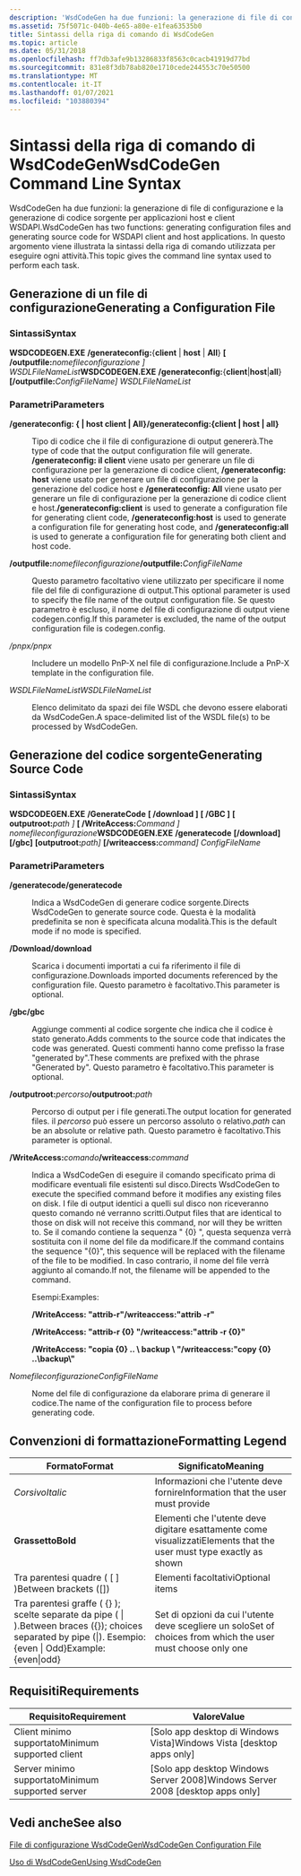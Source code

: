 ```yaml
---
description: 'WsdCodeGen ha due funzioni: la generazione di file di configurazione e la generazione di codice sorgente per applicazioni host e client WSDAPI.'
ms.assetid: 75f5071c-040b-4e65-a80e-e1fea63535b0
title: Sintassi della riga di comando di WsdCodeGen
ms.topic: article
ms.date: 05/31/2018
ms.openlocfilehash: ff7db3afe9b13286833f8563c0cacb41919d77bd
ms.sourcegitcommit: 831e8f3db78ab820e1710cede244553c70e50500
ms.translationtype: MT
ms.contentlocale: it-IT
ms.lasthandoff: 01/07/2021
ms.locfileid: "103880394"
---
```

# <a name="wsdcodegen-command-line-syntax"></a><span data-ttu-id="8642d-103">Sintassi della riga di comando di WsdCodeGen</span><span class="sxs-lookup"><span data-stu-id="8642d-103">WsdCodeGen Command Line Syntax</span></span>

<span data-ttu-id="8642d-104">WsdCodeGen ha due funzioni: la generazione di file di configurazione e la generazione di codice sorgente per applicazioni host e client WSDAPI.</span><span class="sxs-lookup"><span data-stu-id="8642d-104">WsdCodeGen has two functions: generating configuration files and generating source code for WSDAPI client and host applications.</span></span> <span data-ttu-id="8642d-105">In questo argomento viene illustrata la sintassi della riga di comando utilizzata per eseguire ogni attività.</span><span class="sxs-lookup"><span data-stu-id="8642d-105">This topic gives the command line syntax used to perform each task.</span></span>

## <a name="generating-a-configuration-file"></a><span data-ttu-id="8642d-106">Generazione di un file di configurazione</span><span class="sxs-lookup"><span data-stu-id="8642d-106">Generating a Configuration File</span></span>

### <a name="syntax"></a><span data-ttu-id="8642d-107">Sintassi</span><span class="sxs-lookup"><span data-stu-id="8642d-107">Syntax</span></span>

<span data-ttu-id="8642d-108">**WSDCODEGEN.EXE** **/generateconfig:**{**client** \| **host** \| **All**} **\[ /outputfile:**_nomefileconfigurazione_ *_\]_* *WSDLFileNameList*</span><span class="sxs-lookup"><span data-stu-id="8642d-108">**WSDCODEGEN.EXE** **/generateconfig:**{**client**\|**host**\|**all**} **\[/outputfile:**_ConfigFileName_*_\]_* *WSDLFileNameList*</span></span>

### <a name="parameters"></a><span data-ttu-id="8642d-109">Parametri</span><span class="sxs-lookup"><span data-stu-id="8642d-109">Parameters</span></span>

<dl> <dt>

<span data-ttu-id="8642d-110"><span id="_generateconfig__client___host___all_"></span><span id="_GENERATECONFIG__CLIENT___HOST___ALL_"></span>**/generateconfig: { \| host client \| All}**</span><span class="sxs-lookup"><span data-stu-id="8642d-110"><span id="_generateconfig__client___host___all_"></span><span id="_GENERATECONFIG__CLIENT___HOST___ALL_"></span>**/generateconfig:{client \| host \| all}**</span></span>
</dt> <dd>

<span data-ttu-id="8642d-111">Tipo di codice che il file di configurazione di output genererà.</span><span class="sxs-lookup"><span data-stu-id="8642d-111">The type of code that the output configuration file will generate.</span></span> <span data-ttu-id="8642d-112">**/generateconfig: il client** viene usato per generare un file di configurazione per la generazione di codice client, **/generateconfig: host** viene usato per generare un file di configurazione per la generazione del codice host e **/generateconfig: All** viene usato per generare un file di configurazione per la generazione di codice client e host.</span><span class="sxs-lookup"><span data-stu-id="8642d-112">**/generateconfig:client** is used to generate a configuration file for generating client code, **/generateconfig:host** is used to generate a configuration file for generating host code, and **/generateconfig:all** is used to generate a configuration file for generating both client and host code.</span></span>

</dd> <dt>

<span data-ttu-id="8642d-113"><span id="_outputfile_ConfigFileName"></span><span id="_outputfile_configfilename"></span><span id="_OUTPUTFILE_CONFIGFILENAME"></span>**/outputfile:**_nomefileconfigurazione_</span><span class="sxs-lookup"><span data-stu-id="8642d-113"><span id="_outputfile_ConfigFileName"></span><span id="_outputfile_configfilename"></span><span id="_OUTPUTFILE_CONFIGFILENAME"></span>**/outputfile:**_ConfigFileName_</span></span>
</dt> <dd>

<span data-ttu-id="8642d-114">Questo parametro facoltativo viene utilizzato per specificare il nome file del file di configurazione di output.</span><span class="sxs-lookup"><span data-stu-id="8642d-114">This optional parameter is used to specify the file name of the output configuration file.</span></span> <span data-ttu-id="8642d-115">Se questo parametro è escluso, il nome del file di configurazione di output viene codegen.config.</span><span class="sxs-lookup"><span data-stu-id="8642d-115">If this parameter is excluded, the name of the output configuration file is codegen.config.</span></span>

</dd> <dt>

<span data-ttu-id="8642d-116"><span id="_pnpx"></span><span id="_PNPX"></span>*/pnpx*</span><span class="sxs-lookup"><span data-stu-id="8642d-116"><span id="_pnpx"></span><span id="_PNPX"></span>*/pnpx*</span></span>
</dt> <dd>

<span data-ttu-id="8642d-117">Includere un modello PnP-X nel file di configurazione.</span><span class="sxs-lookup"><span data-stu-id="8642d-117">Include a PnP-X template in the configuration file.</span></span>

</dd> <dt>

<span data-ttu-id="8642d-118"><span id="WSDLFileNameList"></span><span id="wsdlfilenamelist"></span><span id="WSDLFILENAMELIST"></span>*WSDLFileNameList*</span><span class="sxs-lookup"><span data-stu-id="8642d-118"><span id="WSDLFileNameList"></span><span id="wsdlfilenamelist"></span><span id="WSDLFILENAMELIST"></span>*WSDLFileNameList*</span></span>
</dt> <dd>

<span data-ttu-id="8642d-119">Elenco delimitato da spazi dei file WSDL che devono essere elaborati da WsdCodeGen.</span><span class="sxs-lookup"><span data-stu-id="8642d-119">A space-delimited list of the WSDL file(s) to be processed by WsdCodeGen.</span></span>

</dd> </dl>

## <a name="generating-source-code"></a><span data-ttu-id="8642d-120">Generazione del codice sorgente</span><span class="sxs-lookup"><span data-stu-id="8642d-120">Generating Source Code</span></span>

### <a name="syntax"></a><span data-ttu-id="8642d-121">Sintassi</span><span class="sxs-lookup"><span data-stu-id="8642d-121">Syntax</span></span>

<span data-ttu-id="8642d-122">**WSDCODEGEN.EXE** **/GenerateCode** **\[ /download \]** **\[ /GBC \]** **\[ outputroot:**_path_ *_\]_* **\[ /WriteAccess:**_Command_ *_\]_* *nomefileconfigurazione*</span><span class="sxs-lookup"><span data-stu-id="8642d-122">**WSDCODEGEN.EXE** **/generatecode** **\[/download\]** **\[/gbc\]** **\[outputroot:**_path_*_\]_* **\[/writeaccess:**_command_*_\]_* *ConfigFileName*</span></span>

### <a name="parameters"></a><span data-ttu-id="8642d-123">Parametri</span><span class="sxs-lookup"><span data-stu-id="8642d-123">Parameters</span></span>

<dl> <dt>

<span data-ttu-id="8642d-124"><span id="_generatecode"></span><span id="_GENERATECODE"></span>**/generatecode**</span><span class="sxs-lookup"><span data-stu-id="8642d-124"><span id="_generatecode"></span><span id="_GENERATECODE"></span>**/generatecode**</span></span>
</dt> <dd>

<span data-ttu-id="8642d-125">Indica a WsdCodeGen di generare codice sorgente.</span><span class="sxs-lookup"><span data-stu-id="8642d-125">Directs WsdCodeGen to generate source code.</span></span> <span data-ttu-id="8642d-126">Questa è la modalità predefinita se non è specificata alcuna modalità.</span><span class="sxs-lookup"><span data-stu-id="8642d-126">This is the default mode if no mode is specified.</span></span>

</dd> <dt>

<span data-ttu-id="8642d-127"><span id="_download"></span><span id="_DOWNLOAD"></span>**/Download**</span><span class="sxs-lookup"><span data-stu-id="8642d-127"><span id="_download"></span><span id="_DOWNLOAD"></span>**/download**</span></span>
</dt> <dd>

<span data-ttu-id="8642d-128">Scarica i documenti importati a cui fa riferimento il file di configurazione.</span><span class="sxs-lookup"><span data-stu-id="8642d-128">Downloads imported documents referenced by the configuration file.</span></span> <span data-ttu-id="8642d-129">Questo parametro è facoltativo.</span><span class="sxs-lookup"><span data-stu-id="8642d-129">This parameter is optional.</span></span>

</dd> <dt>

<span data-ttu-id="8642d-130"><span id="_gbc"></span><span id="_GBC"></span>**/gbc**</span><span class="sxs-lookup"><span data-stu-id="8642d-130"><span id="_gbc"></span><span id="_GBC"></span>**/gbc**</span></span>
</dt> <dd>

<span data-ttu-id="8642d-131">Aggiunge commenti al codice sorgente che indica che il codice è stato generato.</span><span class="sxs-lookup"><span data-stu-id="8642d-131">Adds comments to the source code that indicates the code was generated.</span></span> <span data-ttu-id="8642d-132">Questi commenti hanno come prefisso la frase "generated by".</span><span class="sxs-lookup"><span data-stu-id="8642d-132">These comments are prefixed with the phrase "Generated by".</span></span> <span data-ttu-id="8642d-133">Questo parametro è facoltativo.</span><span class="sxs-lookup"><span data-stu-id="8642d-133">This parameter is optional.</span></span>

</dd> <dt>

<span data-ttu-id="8642d-134"><span id="_outputroot_path"></span><span id="_OUTPUTROOT_PATH"></span>**/outputroot:**_percorso_</span><span class="sxs-lookup"><span data-stu-id="8642d-134"><span id="_outputroot_path"></span><span id="_OUTPUTROOT_PATH"></span>**/outputroot:**_path_</span></span>
</dt> <dd>

<span data-ttu-id="8642d-135">Percorso di output per i file generati.</span><span class="sxs-lookup"><span data-stu-id="8642d-135">The output location for generated files.</span></span> <span data-ttu-id="8642d-136">il *percorso* può essere un percorso assoluto o relativo.</span><span class="sxs-lookup"><span data-stu-id="8642d-136">*path* can be an absolute or relative path.</span></span> <span data-ttu-id="8642d-137">Questo parametro è facoltativo.</span><span class="sxs-lookup"><span data-stu-id="8642d-137">This parameter is optional.</span></span>

</dd> <dt>

<span data-ttu-id="8642d-138"><span id="_writeaccess_command"></span><span id="_WRITEACCESS_COMMAND"></span>**/WriteAccess:**_comando_</span><span class="sxs-lookup"><span data-stu-id="8642d-138"><span id="_writeaccess_command"></span><span id="_WRITEACCESS_COMMAND"></span>**/writeaccess:**_command_</span></span>
</dt> <dd>

<span data-ttu-id="8642d-139">Indica a WsdCodeGen di eseguire il comando specificato prima di modificare eventuali file esistenti sul disco.</span><span class="sxs-lookup"><span data-stu-id="8642d-139">Directs WsdCodeGen to execute the specified command before it modifies any existing files on disk.</span></span> <span data-ttu-id="8642d-140">I file di output identici a quelli sul disco non riceveranno questo comando né verranno scritti.</span><span class="sxs-lookup"><span data-stu-id="8642d-140">Output files that are identical to those on disk will not receive this command, nor will they be written to.</span></span> <span data-ttu-id="8642d-141">Se il comando contiene la sequenza " {0} ", questa sequenza verrà sostituita con il nome del file da modificare.</span><span class="sxs-lookup"><span data-stu-id="8642d-141">If the command contains the sequence "{0}", this sequence will be replaced with the filename of the file to be modified.</span></span> <span data-ttu-id="8642d-142">In caso contrario, il nome del file verrà aggiunto al comando.</span><span class="sxs-lookup"><span data-stu-id="8642d-142">If not, the filename will be appended to the command.</span></span>

<span data-ttu-id="8642d-143">Esempi:</span><span class="sxs-lookup"><span data-stu-id="8642d-143">Examples:</span></span>

<span data-ttu-id="8642d-144">**/WriteAccess: "attrib-r"**</span><span class="sxs-lookup"><span data-stu-id="8642d-144">**/writeaccess:"attrib -r"**</span></span>

<span data-ttu-id="8642d-145">**/WriteAccess: "attrib-r {0} "**</span><span class="sxs-lookup"><span data-stu-id="8642d-145">**/writeaccess:"attrib -r {0}"**</span></span>

<span data-ttu-id="8642d-146">**/WriteAccess: "copia {0} .. \\ backup \\ "**</span><span class="sxs-lookup"><span data-stu-id="8642d-146">**/writeaccess:"copy {0} ..\\backup\\"**</span></span>

</dd> <dt>

<span data-ttu-id="8642d-147"><span id="ConfigFileName"></span><span id="configfilename"></span><span id="CONFIGFILENAME"></span>*Nomefileconfigurazione*</span><span class="sxs-lookup"><span data-stu-id="8642d-147"><span id="ConfigFileName"></span><span id="configfilename"></span><span id="CONFIGFILENAME"></span>*ConfigFileName*</span></span>
</dt> <dd>

<span data-ttu-id="8642d-148">Nome del file di configurazione da elaborare prima di generare il codice.</span><span class="sxs-lookup"><span data-stu-id="8642d-148">The name of the configuration file to process before generating code.</span></span>

</dd> </dl>

## <a name="formatting-legend"></a><span data-ttu-id="8642d-149">Convenzioni di formattazione</span><span class="sxs-lookup"><span data-stu-id="8642d-149">Formatting Legend</span></span>



| <span data-ttu-id="8642d-150">Formato</span><span class="sxs-lookup"><span data-stu-id="8642d-150">Format</span></span>                                                                    | <span data-ttu-id="8642d-151">Significato</span><span class="sxs-lookup"><span data-stu-id="8642d-151">Meaning</span></span>                                                 |
|---------------------------------------------------------------------------|---------------------------------------------------------|
| <span data-ttu-id="8642d-152">*Corsivo*</span><span class="sxs-lookup"><span data-stu-id="8642d-152">*Italic*</span></span>                                                                  | <span data-ttu-id="8642d-153">Informazioni che l'utente deve fornire</span><span class="sxs-lookup"><span data-stu-id="8642d-153">Information that the user must provide</span></span>                  |
| <span data-ttu-id="8642d-154">**Grassetto**</span><span class="sxs-lookup"><span data-stu-id="8642d-154">**Bold**</span></span>                                                                  | <span data-ttu-id="8642d-155">Elementi che l'utente deve digitare esattamente come visualizzati</span><span class="sxs-lookup"><span data-stu-id="8642d-155">Elements that the user must type exactly as shown</span></span>       |
| <span data-ttu-id="8642d-156">Tra parentesi quadre ( \[ \] )</span><span class="sxs-lookup"><span data-stu-id="8642d-156">Between brackets (\[\])</span></span>                                                   | <span data-ttu-id="8642d-157">Elementi facoltativi</span><span class="sxs-lookup"><span data-stu-id="8642d-157">Optional items</span></span>                                          |
| <span data-ttu-id="8642d-158">Tra parentesi graffe ( {} ); scelte separate da pipe ( \| ).</span><span class="sxs-lookup"><span data-stu-id="8642d-158">Between braces ({}); choices separated by pipe (\|).</span></span> <span data-ttu-id="8642d-159">Esempio: {even \| Odd}</span><span class="sxs-lookup"><span data-stu-id="8642d-159">Example: {even\|odd}</span></span> | <span data-ttu-id="8642d-160">Set di opzioni da cui l'utente deve scegliere un solo</span><span class="sxs-lookup"><span data-stu-id="8642d-160">Set of choices from which the user must choose only one</span></span> |



 

## <a name="requirements"></a><span data-ttu-id="8642d-161">Requisiti</span><span class="sxs-lookup"><span data-stu-id="8642d-161">Requirements</span></span>



| <span data-ttu-id="8642d-162">Requisito</span><span class="sxs-lookup"><span data-stu-id="8642d-162">Requirement</span></span> | <span data-ttu-id="8642d-163">Valore</span><span class="sxs-lookup"><span data-stu-id="8642d-163">Value</span></span> |
|-------------------------------------|------------------------------------------------------|
| <span data-ttu-id="8642d-164">Client minimo supportato</span><span class="sxs-lookup"><span data-stu-id="8642d-164">Minimum supported client</span></span><br/> | <span data-ttu-id="8642d-165">\[Solo app desktop di Windows Vista\]</span><span class="sxs-lookup"><span data-stu-id="8642d-165">Windows Vista \[desktop apps only\]</span></span><br/>       |
| <span data-ttu-id="8642d-166">Server minimo supportato</span><span class="sxs-lookup"><span data-stu-id="8642d-166">Minimum supported server</span></span><br/> | <span data-ttu-id="8642d-167">\[Solo app desktop Windows Server 2008\]</span><span class="sxs-lookup"><span data-stu-id="8642d-167">Windows Server 2008 \[desktop apps only\]</span></span><br/> |



## <a name="see-also"></a><span data-ttu-id="8642d-168">Vedi anche</span><span class="sxs-lookup"><span data-stu-id="8642d-168">See also</span></span>

<dl> <dt>

[<span data-ttu-id="8642d-169">File di configurazione WsdCodeGen</span><span class="sxs-lookup"><span data-stu-id="8642d-169">WsdCodeGen Configuration File</span></span>](wsdcodegen-configuration-file.md)
</dt> <dt>

[<span data-ttu-id="8642d-170">Uso di WsdCodeGen</span><span class="sxs-lookup"><span data-stu-id="8642d-170">Using WsdCodeGen</span></span>](using-wsdcodegen.md)
</dt> </dl>

 

 




